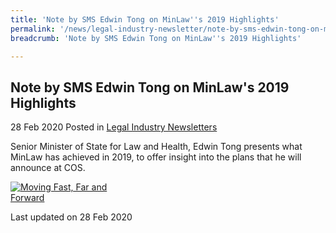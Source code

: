 ```yaml
---
title: 'Note by SMS Edwin Tong on MinLaw''s 2019 Highlights'
permalink: '/news/legal-industry-newsletter/note-by-sms-edwin-tong-on-minlaw''s-2019-highlights/'/
breadcrumb: 'Note by SMS Edwin Tong on MinLaw''s 2019 Highlights'

---
```



<style>
  .image {width: 200px;}
  .image img {max-width: 100%;}
</style>

Note by SMS Edwin Tong on MinLaw's 2019 Highlights
---

28 Feb 2020 Posted in [Legal Industry Newsletters](/news/legal-industry-newsletters/)

Senior Minister of State for Law and Health, Edwin Tong presents what MinLaw has achieved in 2019, to offer insight into the plans that he will announce at COS.

<div class="image">
  <a href="/files/COS2020Note28Feb.pdf"><img src="/images/COS2020Note28Feb.jpg" title="Moving Fast, Far and Forward" alt="Moving Fast, Far and Forward"></a>
</div>

<p class="right-side-updated">Last updated on 28 Feb 2020</p>
